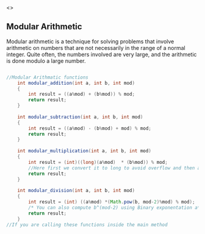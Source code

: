 <<!-- Author : Rohith-->>

## Modular Arithmetic

Modular arithmetic is a technique for solving problems that involve arithmetic on numbers that are not necessarily in the range of a normal integer.
Quite often, the numbers involved are very large, and the arithmetic is done modulo a large number.

```java

//Modular Arithmatic functions
	int modular_addition(int a, int b, int mod)
	{
	    int result = ((a%mod) + (b%mod)) % mod;
	    return result;
	}
	
	int modular_subtraction(int a, int b, int mod)
	{
	    int result = ((a%mod) - (b%mod) + mod) % mod;
	    return result;
	}
	
	int modular_multiplication(int a, int b, int mod)
	{
	    int result = (int)((long)(a%mod)  * (b%mod)) % mod;
	    //Here first we convert it to long to avoid overflow and then again to int 
	    return result;
	}
	
	int modular_division(int a, int b, int mod)
	{
	    int result = (int) ((a%mod) *(Math.pow(b, mod-2)%mod) % mod);    
	    /* You can also compute b^(mod-2) using Binary exponentation a*b^(mod-2) % mod */
	    return result;
	}
//If you are calling these functions inside the main method 

```
